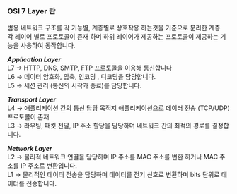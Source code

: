 ### OSI 7 Layer 란

범용 네트워크 구조를 각 기능별, 계층별로 상호작용 하는것을 기준으로 분리한 계층 <br>
각 레이어 별로 프로토콜이 존재 하며 하위 레이어가 제공하는 프로토콜이 제공하는 기능을 사용하여 동작합니다.

***Application Layer*** <br>
L7 -> HTTP, DNS, SMTP, FTP 프로토콜을 이용해 통신합니다 <br>
L6 -> 데이터 암호화, 압축, 인코딩 , 디코딩을 담당합니다. <br>
L5 -> 세션 관리 (통신의 시작과 종료)를 담당합니다.  <br>

***Transport Layer*** <br>
L4 -> 애플리케이션 간의 통신 담당 목적지 애플리케이션으로 데이터 전송 (TCP/UDP) 프로토콜이 존재 <br>
L3 -> 라우팅, 패킷 전달, IP 주소 할당을 담당하며 네트워크 간의 최적의 경로를 결정합니다. <br>

***Network Layer*** <br>
L2 -> 물리적 네트워크 연결을 담당하며 IP 주소를 MAC 주소를 변환 하거나 MAC 주소를 IP 주소로 변환입니다.  <br>
L1 -> 물리적인 데이터 전송을 담당하며 데이터를 전기 신호로 변환하며 bits 단위로 데이터를 전송합니다. <br>
